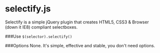 selectify.js
============
Selectify is a simple jQuery plugin that creates HTML5, CSS3 & Browser (down it IE8) compliant selectboxes.

###Use
`$(selector).selectify()`

###Options
None. It's simple, effective and stable, you don't need options.
